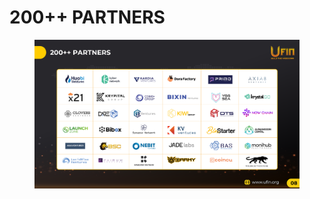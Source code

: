 # 200++ PARTNERS

<figure><img src="../.gitbook/assets/image_2024-10-14_22-34-11.png" alt=""><figcaption></figcaption></figure>
